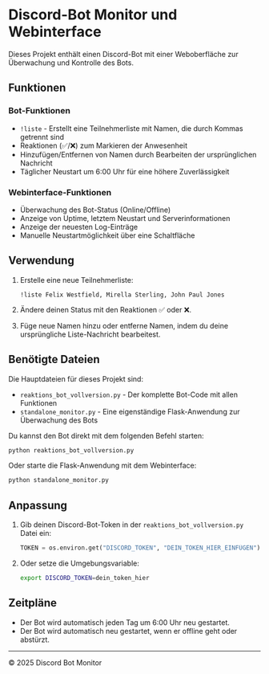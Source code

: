 # Discord-Bot Monitor und Webinterface

Dieses Projekt enthält einen Discord-Bot mit einer Weboberfläche zur Überwachung und Kontrolle des Bots.

## Funktionen

### Bot-Funktionen
- `!liste` - Erstellt eine Teilnehmerliste mit Namen, die durch Kommas getrennt sind
- Reaktionen (✅/❌) zum Markieren der Anwesenheit
- Hinzufügen/Entfernen von Namen durch Bearbeiten der ursprünglichen Nachricht
- Täglicher Neustart um 6:00 Uhr für eine höhere Zuverlässigkeit

### Webinterface-Funktionen
- Überwachung des Bot-Status (Online/Offline)
- Anzeige von Uptime, letztem Neustart und Serverinformationen
- Anzeige der neuesten Log-Einträge
- Manuelle Neustartmöglichkeit über eine Schaltfläche

## Verwendung

1. Erstelle eine neue Teilnehmerliste:
   ```
   !liste Felix Westfield, Mirella Sterling, John Paul Jones
   ```

2. Ändere deinen Status mit den Reaktionen ✅ oder ❌.

3. Füge neue Namen hinzu oder entferne Namen, indem du deine ursprüngliche Liste-Nachricht bearbeitest.

## Benötigte Dateien

Die Hauptdateien für dieses Projekt sind:

- `reaktions_bot_vollversion.py` - Der komplette Bot-Code mit allen Funktionen
- `standalone_monitor.py` - Eine eigenständige Flask-Anwendung zur Überwachung des Bots

Du kannst den Bot direkt mit dem folgenden Befehl starten:

```bash
python reaktions_bot_vollversion.py
```

Oder starte die Flask-Anwendung mit dem Webinterface:

```bash
python standalone_monitor.py
```

## Anpassung

1. Gib deinen Discord-Bot-Token in der `reaktions_bot_vollversion.py` Datei ein:
   ```python
   TOKEN = os.environ.get("DISCORD_TOKEN", "DEIN_TOKEN_HIER_EINFÜGEN")
   ```

2. Oder setze die Umgebungsvariable:
   ```bash
   export DISCORD_TOKEN=dein_token_hier
   ```

## Zeitpläne

- Der Bot wird automatisch jeden Tag um 6:00 Uhr neu gestartet.
- Der Bot wird automatisch neu gestartet, wenn er offline geht oder abstürzt.

---

© 2025 Discord Bot Monitor